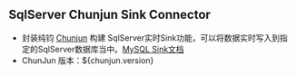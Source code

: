 
## SqlServer Chunjun Sink Connector
* 封装纯钧 [Chunjun](https://dtstack.github.io/chunjun/) 构建 SqlServer实时Sink功能，可以将数据实时写入到指定的SqlServer数据库当中。[MySQL Sink文档](https://dtstack.github.io/chunjun/documents/ChunJun%E8%BF%9E%E6%8E%A5%E5%99%A8@mysql@mysql-sink)
* ChunJun 版本：${chunjun.version}



